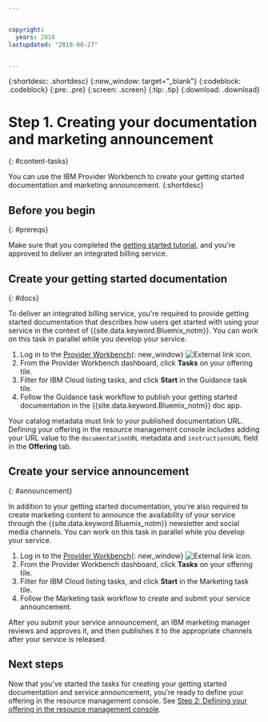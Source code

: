 ```yaml
---


copyright:
  years: 2018
lastupdated: "2018-08-27"


---
```


{:shortdesc: .shortdesc}
{:new_window: target="_blank"}
{:codeblock: .codeblock}
{:pre: .pre}
{:screen: .screen}
{:tip: .tip}
{:download: .download}

# Step 1. Creating your documentation and marketing announcement
{: #content-tasks}

You can use the IBM Provider Workbench to create your getting started documentation and marketing announcement.
{:shortdesc}

## Before you begin
{: #prereqs}

Make sure that you completed the [getting started tutorial](/docs/third-party/index.html), and you're approved to deliver an integrated billing service.

## Create your getting started documentation
{: #docs}

To deliver an integrated billing service, you're required to provide getting started documentation that describes how users get started with using your service in the context of {{site.data.keyword.Bluemix_notm}}. You can work on this task in parallel while you develop your service.

1. Log in to the [Provider Workbench](https://www.ibm.com/marketplace/workbench/){: new_window} ![External link icon](../icons/launch-glyph.svg "External link icon").
2. From the Provider Workbench dashboard, click **Tasks** on your offering tile.
3. Filter for IBM Cloud listing tasks, and click **Start** in the Guidance task tile.
4. Follow the Guidance task workflow to publish your getting started documentation in the {{site.data.keyword.Bluemix_notm}} doc app.

Your catalog metadata must link to your published documentation URL. Defining your offering in the resource management console includes adding your URL value to the `documentationURL` metadata and `instructionsURL` field in the **Offering** tab.

## Create your service announcement
{: #announcement}

In addition to your getting started documentation, you're also required to create marketing content to announce the availability of your service through the {{site.data.keyword.Bluemix_notm}} newsletter and social media channels. You can work on this task in parallel while you develop your service.

1. Log in to the [Provider Workbench](https://www.ibm.com/marketplace/workbench/){: new_window} ![External link icon](../icons/launch-glyph.svg "External link icon").
2. From the Provider Workbench dashboard, click **Tasks** on your offering tile.
3. Filter for IBM Cloud listing tasks, and click **Start** in the Marketing task tile.
4. Follow the Marketing task workflow to create and submit your service announcement.

After you submit your service announcement, an IBM marketing manager reviews and approves it, and then publishes it to the appropriate channels after your service is released.

## Next steps

Now that you've started the tasks for creating your getting started documentation and service announcement, you're ready to define your offering in the resource management console. See [Step 2: Defining your offering in the resource management console](/docs/third-party/cis2-rmc-define.html).
